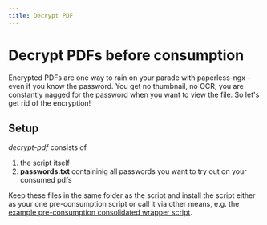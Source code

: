 ```yaml
---
title: Decrypt PDF
---
```


# Decrypt PDFs before consumption

Encrypted PDFs are one way to rain on your parade with paperless-ngx - even if you know the password. You get no thumbnail, no OCR, you are constantly nagged for the password when you want to view the file. So let's get rid of the encryption!

## Setup
_decrypt-pdf_ consists of
1. the script itself
2. **passwords.txt** containinig all passwords you want to try out on your consumed pdfs

Keep these files in the same folder as the script and install the script either as your one pre-consumption script or call it via other means, e.g. the [example pre-consumption consolidated wrapper script](./README.md#pre-consumption-wrapper).

